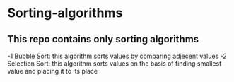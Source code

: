 # Sorting-algorithms
## This repo contains only sorting algorithms 
-1 Bubble Sort:
    this algorithm sorts values by comparing adjecent values
-2 Selection Sort:
    this algorithm sorts values on the basis of finding smallest value
    and placing it to its place
